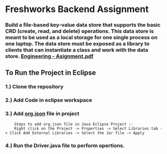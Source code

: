 # Freshworks Backend Assignment
### Build a file-based key-value data store that supports the basic CRD (create, read, and delete) operations. This data store is meant to be used as a local storage for one single process on one laptop. The data store must be exposed as a library to clients that can instantiate a class and work with the data store. [Engineering - Asignment.pdf](https://github.com/singhgaurav24/Freshworks_Backend_Assignment/blob/main/Engineering%20-%20Asignment.pdf)

## To Run the Project in Eclipse 
### 1.) Clone the repository
### 2.) Add Code in eclipse workspace
### 3.) Add [org.json](https://github.com/singhgaurav24/Freshworks_Backend_Assignment/blob/main/Code/org.json.jar) file in project
        Steps to add org.json file in Java Eclipse Project :- 
        Right click on the Project -> Properties -> Select Libraries tab -> Click Add External Libraries -> Select the Jar file -> Apply 
### 4.) Run the Driver.java file to perform opertions.
